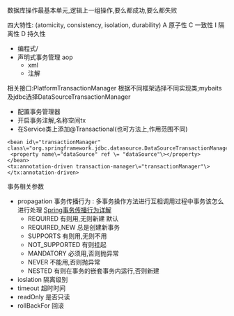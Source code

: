 数据库操作最基本单元,逻辑上一组操作,要么都成功,要么都失败

四大特性:	(atomicity, consistency, isolation, durability)
A 原子性
C	一致性
I	隔离性
D	持久性

- 编程式/
- 声明式事务管理	aop
	- xml
	- 注解
	
相关接口:PlatformTransactionManager 
根据不同框架选择不同实现类;mybaits及jdbc选择DataSourceTransactionManager

- 配置事务管理器
- 开启事务注解,名称空间tx
- 在Service类上添加@Transactional(也可方法上,作用范围不同)

```
<bean id\="transactionManager" class\="org.springframework.jdbc.datasource.DataSourceTransactionManager"\>  
 <property name\="dataSource" ref \= "dataSource"\></property>  
</bean>  
<tx:annotation-driven transaction-manager\="transactionManager"\></tx:annotation-driven>

```
事务相关参数
- propagation	事务传播行为	:	多事务操作方法进行互相调用过程中事务该怎么进行处理	[Spring事务传播行为详解](https://juejin.cn/post/6844903566205779982)
	- REQUIRED					有则用,无则新建		默认
	- REQUIRED_NEW		总是创建新事务
	- SUPPORTS					有则用,无则不用
	- NOT_SUPPORTED			有则挂起
	- MANDATORY				必须用,否则抛异常
	- NEVER							不能用,否则抛异常
	- NESTED				有则在事务的嵌套事务内运行,否则新建
- ioslation 	隔离级别
- timeout 		超时时间
- readOnly 		是否只读
- rollBackFor	回滚